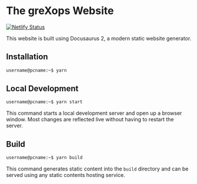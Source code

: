 # The greXops Website

[![Netlify Status](https://api.netlify.com/api/v1/badges/d89e5a27-f9d9-4cc2-bb28-ca862cf93a70/deploy-status)](https://app.netlify.com/sites/grexops/deploys)

This website is built using Docusaurus 2, a modern static website generator.

## Installation

```sh
username@pcname:~$ yarn
```

## Local Development

```sh
username@pcname:~$ yarn start
```

This command starts a local development server and open up a browser window. Most changes are reflected live without having to restart the server.

## Build

```sh
username@pcname:~$ yarn build
```

This command generates static content into the `build` directory and can be served using any static contents hosting service.
